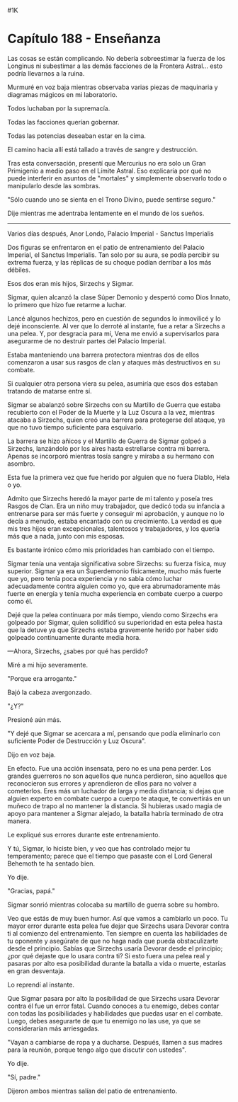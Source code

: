 
#1K 

# Capítulo 188 - Enseñanza


Las cosas se están complicando. No debería sobreestimar la fuerza de los Longinus ni subestimar a las demás facciones de la Frontera Astral... esto podría llevarnos a la ruina.

Murmuré en voz baja mientras observaba varias piezas de maquinaria y diagramas mágicos en mi laboratorio.

Todos luchaban por la supremacía.

Todas las facciones querían gobernar.

Todas las potencias deseaban estar en la cima.

El camino hacia allí está tallado a través de sangre y destrucción.

Tras esta conversación, presentí que Mercurius no era solo un Gran Primigenio a medio paso en el Límite Astral. Eso explicaría por qué no puede interferir en asuntos de "mortales" y simplemente observarlo todo o manipularlo desde las sombras.

"Sólo cuando uno se sienta en el Trono Divino, puede sentirse seguro."

Dije mientras me adentraba lentamente en el mundo de los sueños.

***

Varios días después, Anor Londo, Palacio Imperial - Sanctus Imperialis

Dos figuras se enfrentaron en el patio de entrenamiento del Palacio Imperial, el Sanctus Imperialis. Tan solo por su aura, se podía percibir su extrema fuerza, y las réplicas de su choque podían derribar a los más débiles.

Esos dos eran mis hijos, Sirzechs y Sigmar.

Sigmar, quien alcanzó la clase Súper Demonio y despertó como Dios Innato, lo primero que hizo fue retarme a luchar.

Lancé algunos hechizos, pero en cuestión de segundos lo inmovilicé y lo dejé inconsciente. Al ver que lo derroté al instante, fue a retar a Sirzechs a una pelea. Y, por desgracia para mí, Vena me envió a supervisarlos para asegurarme de no destruir partes del Palacio Imperial.

Estaba manteniendo una barrera protectora mientras dos de ellos comenzaron a usar sus rasgos de clan y ataques más destructivos en su combate.

Si cualquier otra persona viera su pelea, asumiría que esos dos estaban tratando de matarse entre sí.

Sigmar se abalanzó sobre Sirzechs con su Martillo de Guerra que estaba recubierto con el Poder de la Muerte y la Luz Oscura a la vez, mientras atacaba a Sirzechs, quien creó una barrera para protegerse del ataque, ya que no tuvo tiempo suficiente para esquivarlo.

La barrera se hizo añicos y el Martillo de Guerra de Sigmar golpeó a Sirzechs, lanzándolo por los aires hasta estrellarse contra mi barrera. Apenas se incorporó mientras tosía sangre y miraba a su hermano con asombro.

Esta fue la primera vez que fue herido por alguien que no fuera Diablo, Hela o yo.

Admito que Sirzechs heredó la mayor parte de mi talento y poseía tres Rasgos de Clan. Era un niño muy trabajador, que dedicó toda su infancia a entrenarse para ser más fuerte y conseguir mi aprobación, y aunque no lo decía a menudo, estaba encantado con su crecimiento. La verdad es que mis tres hijos eran excepcionales, talentosos y trabajadores, y los quería más que a nada, junto con mis esposas.

Es bastante irónico cómo mis prioridades han cambiado con el tiempo.

Sigmar tenía una ventaja significativa sobre Sirzechs: su fuerza física, muy superior. Sigmar ya era un Superdemonio físicamente, mucho más fuerte que yo, pero tenía poca experiencia y no sabía cómo luchar adecuadamente contra alguien como yo, que era abrumadoramente más fuerte en energía y tenía mucha experiencia en combate cuerpo a cuerpo como él.

Dejé que la pelea continuara por más tiempo, viendo como Sirzechs era golpeado por Sigmar, quien solidificó su superioridad en esta pelea hasta que la detuve ya que Sirzechs estaba gravemente herido por haber sido golpeado continuamente durante media hora.

—Ahora, Sirzechs, ¿sabes por qué has perdido?

Miré a mi hijo severamente.

"Porque era arrogante."

Bajó la cabeza avergonzado.

"¿Y?"

Presioné aún más.

"Y dejé que Sigmar se acercara a mí, pensando que podía eliminarlo con suficiente Poder de Destrucción y Luz Oscura".

Dijo en voz baja.

En efecto. Fue una acción insensata, pero no es una pena perder. Los grandes guerreros no son aquellos que nunca perdieron, sino aquellos que reconocieron sus errores y aprendieron de ellos para no volver a cometerlos. Eres más un luchador de larga y media distancia; si dejas que alguien experto en combate cuerpo a cuerpo te ataque, te convertirás en un muñeco de trapo al no mantener la distancia. Si hubieras usado magia de apoyo para mantener a Sigmar alejado, la batalla habría terminado de otra manera.

Le expliqué sus errores durante este entrenamiento.

Y tú, Sigmar, lo hiciste bien, y veo que has controlado mejor tu temperamento; parece que el tiempo que pasaste con el Lord General Behemoth te ha sentado bien.

Yo dije.

"Gracias, papá."

Sigmar sonrió mientras colocaba su martillo de guerra sobre su hombro.

Veo que estás de muy buen humor. Así que vamos a cambiarlo un poco. Tu mayor error durante esta pelea fue dejar que Sirzechs usara Devorar contra ti al comienzo del entrenamiento. Ten siempre en cuenta las habilidades de tu oponente y asegúrate de que no haga nada que pueda obstaculizarte desde el principio. Sabías que Sirzechs usaría Devorar desde el principio; ¿por qué dejaste que lo usara contra ti? Si esto fuera una pelea real y pasaras por alto esa posibilidad durante la batalla a vida o muerte, estarías en gran desventaja.

Lo reprendí al instante.

Que Sigmar pasara por alto la posibilidad de que Sirzechs usara Devorar contra él fue un error fatal. Cuando conoces a tu enemigo, debes contar con todas las posibilidades y habilidades que puedas usar en el combate. Luego, debes asegurarte de que tu enemigo no las use, ya que se considerarían más arriesgadas.

"Vayan a cambiarse de ropa y a ducharse. Después, llamen a sus madres para la reunión, porque tengo algo que discutir con ustedes".

Yo dije.

"Sí, padre."

Dijeron ambos mientras salían del patio de entrenamiento.